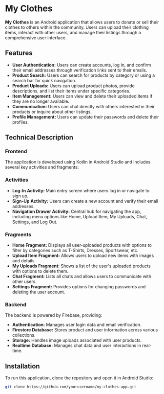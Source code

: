 # My Clothes

**My Clothes** is an Android application that allows users to donate or sell their clothes to others within the community. Users can upload their clothing items, interact with other users, and manage their listings through a comprehensive user interface.

## Features

- **User Authentication:** Users can create accounts, log in, and confirm their email addresses through verification links sent to their emails.
- **Product Search:** Users can search for products by category or using a search bar for quick navigation.
- **Product Uploads:** Users can upload product photos, provide descriptions, and list their items under specific categories.
- **Item Management:** Users can view and delete their uploaded items if they are no longer available.
- **Communication:** Users can chat directly with others interested in their products or inquire about other listings.
- **Profile Management:** Users can update their passwords and delete their profiles.

## Technical Description

### Frontend

The application is developed using Kotlin in Android Studio and includes several key activities and fragments:

### Activities

- **Log-In Activity:** Main entry screen where users log in or navigate to sign up.
- **Sign-Up Activity:** Users can create a new account and verify their email addresses.
- **Navigation Drawer Activity:** Central hub for navigating the app, including menu options like Home, Upload Item, My Uploads, Chat, Settings, and Log Out.

### Fragments

- **Home Fragment:** Displays all user-uploaded products with options to filter by categories such as T-Shirts, Dresses, Sportswear, etc.
- **Upload Item Fragment:** Allows users to upload new items with images and details.
- **My Uploads Fragment:** Shows a list of the user's uploaded products with options to delete them.
- **Chat Fragment:** Lists all chats and allows users to communicate with other users.
- **Settings Fragment:** Provides options for changing passwords and deleting the user account.

### Backend

The backend is powered by Firebase, providing:

- **Authentication:** Manages user login data and email verification.
- **Firestore Database:** Stores product and user information across various collections.
- **Storage:** Handles image uploads associated with user products.
- **Realtime Database:** Manages chat data and user interactions in real-time.

## Installation

To run this application, clone the repository and open it in Android Studio:

```bash
git clone https://github.com/yourusername/my-clothes-app.git
